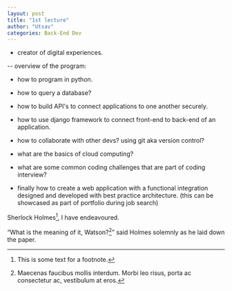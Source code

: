 ```yaml
---
layout: post
title: "1st lecture"
author: "Utsav"
categories: Back-End Dev
---
```


- creator of digital experiences.

-- overview of the program:

- how to program in python.
- how to query a database?
- how to build API's to connect applications to one another securely.
- how to use django framework to connect front-end to back-end of an application.
- how to collaborate with other devs? using git aka version control?
- what are the basics of cloud computing?
- what are some common coding challenges that are part of coding interview?

- finally how to create a web application with a functional integration designed and developed with best practice architecture. (this can be showcased as part of portfolio during job search)

Sherlock Holmes[^1], I have endeavoured.

“What is the meaning of it, Watson?[^2]” said Holmes solemnly as he laid down the paper.

[^1]: This is some text for a footnote.
[^2]: Maecenas faucibus mollis interdum. Morbi leo risus, porta ac consectetur ac, vestibulum at eros.
